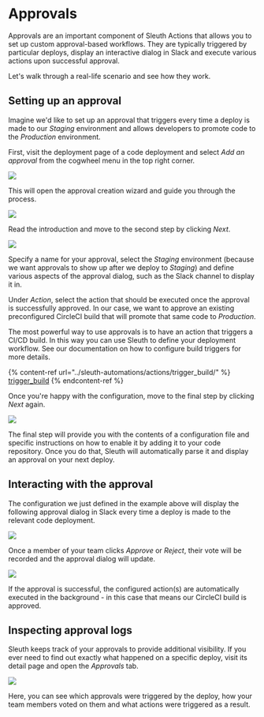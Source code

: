 # Approvals

Approvals are an important component of Sleuth Actions that allows you to set up custom approval-based workflows. They are typically triggered by particular deploys, display an interactive dialog in Slack and execute various actions upon successful approval.

Let's walk through a real-life scenario and see how they work.

## Setting up an approval

Imagine we'd like to set up an approval that triggers every time a deploy is made to our _Staging_ environment and allows developers to promote code to the _Production_ environment.

First, visit the deployment page of a code deployment and select _Add an approval_ from the cogwheel menu in the top right corner.

![](../.gitbook/assets/add-an-approval.png)

This will open the approval creation wizard and guide you through the process.

![](../.gitbook/assets/step1.png)

Read the introduction and move to the second step by clicking _Next_.

![](<../.gitbook/assets/step2 (1).png>)

Specify a name for your approval, select the _Staging_ environment (because we want approvals to show up after we deploy to _Staging_) and define various aspects of the approval dialog, such as the Slack channel to display it in.

Under _Action_, select the action that should be executed once the approval is successfully approved. In our case, we want to approve an existing preconfigured CircleCI build that will promote that same code to _Production_.

The most powerful way to use approvals is to have an action that triggers a CI/CD build. In this way you can use Sleuth to define your deployment workflow. See our documentation on how to configure build triggers for more details.

{% content-ref url="../sleuth-automations/actions/trigger_build/" %}
[trigger\_build](../sleuth-automations/actions/trigger\_build/)
{% endcontent-ref %}

Once you're happy with the configuration, move to the final step by clicking _Next_ again.

![](../.gitbook/assets/step3.png)

The final step will provide you with the contents of a configuration file and specific instructions on how to enable it by adding it to your code repository. Once you do that, Sleuth will automatically parse it and display an approval on your next deploy.

## Interacting with the approval

The configuration we just defined in the example above will display the following approval dialog in Slack every time a deploy is made to the relevant code deployment.

![](../.gitbook/assets/approval-before.png)

Once a member of your team clicks _Approve_ or _Reject_, their vote will be recorded and the approval dialog will update.

![](../.gitbook/assets/approval-after.png)

If the approval is successful, the configured action(s) are automatically executed in the background - in this case that means our CircleCI build is approved.

## Inspecting approval logs

Sleuth keeps track of your approvals to provide additional visibility. If you ever need to find out exactly what happened on a specific deploy, visit its detail page and open the _Approvals_ tab.

![](../.gitbook/assets/approval-tab.png)

Here, you can see which approvals were triggered by the deploy, how your team members voted on them and what actions were triggered as a result.
